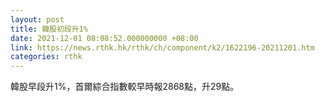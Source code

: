 ```yaml
---
layout: post
title: 韓股初段升1%
date: 2021-12-01 08:08:52.000000000 +08:00
link: https://news.rthk.hk/rthk/ch/component/k2/1622196-20211201.htm
categories: rthk
---
```


韓股早段升1%，首爾綜合指數較早時報2868點，升29點。

